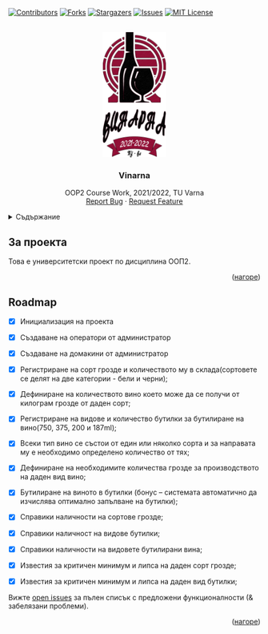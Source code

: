 <div id="top"></div>

[![Contributors][contributors-shield]][contributors-url]
[![Forks][forks-shield]][forks-url]
[![Stargazers][stars-shield]][stars-url]
[![Issues][issues-shield]][issues-url]
[![MIT License][license-shield]][license-url]

<!-- PROJECT LOGO -->
<br />
<div align="center">
  <a href="https://github.com/SimeonStoynev/vinarna">
    <img src="src/main/resources/bg/tu_varna/sit/vinarna/presentation/media/Logo.png" alt="Logo" height="250">
  </a>

<h3 align="center">Vinarna</h3>

  <p align="center">
    OOP2 Course Work, 2021/2022, TU Varna
    <br />
    <a href="https://github.com/SimeonStoynev/vinarna/issues">Report Bug</a>
    ·
    <a href="https://github.com/SimeonStoynev/vinarna/issues">Request Feature</a>
  </p>
</div>

<!-- TABLE OF CONTENTS -->
<details>
  <summary>Съдържание</summary>
  <ol>
    <li><a href="#за-проекта">За проекта</a></li>
    <li><a href="#roadmap">Roadmap</a></li>
  </ol>
</details>


## За проекта

Това е университетски проект по дисциплина ООП2.

<p align="right">(<a href="#top">нагоре</a>)</p>


## Roadmap
- [x] Инициализация на проекта
- [x] Създаване на оператори от администратор
- [x] Създаване на домакини от администратор
- [x] Регистриране на сорт грозде и количеството му в склада(сортовете се делят на две категории - бели и черни);
- [x] Дефиниране на количеството вино което може да се получи от килограм грозде от даден сорт;
- [x] Регистриране на видове и количество бутилки за бутилиране на вино(750, 375,  200 и 187ml);
- [x] Всеки тип вино се състои от един или няколко сорта и за направата му е необходимо определено количество от тях;
- [x] Дефиниране на необходимите количества грозде за производството на даден вид вино;
- [x] Бутилиране на виното в бутилки (бонус – системата автоматично да изчислява оптимално запълване на бутилки);
- [x] Справики наличности на сортове грозде;
- [x] Справики наличност на видове бутилки;
- [x] Справики наличности на видовете бутилирани вина;
- [x] Известия за критичен минимум и липса на даден сорт грозде;
- [x] Известия за критичен минимум и липса на даден вид бутилки;



Вижте [open issues](https://github.com/SimeonStoynev/vinarna/issues) за пълен списък с предложени функционалности (& забелязани проблеми).

<p align="right">(<a href="#top">нагоре</a>)</p>



[contributors-shield]: https://img.shields.io/github/contributors/SimeonStoynev/vinarna.svg?style=for-the-badge
[contributors-url]: https://github.com/SimeonStoynev/vinarna/graphs/contributors
[forks-shield]: https://img.shields.io/github/forks/SimeonStoynev/vinarna.svg?style=for-the-badge
[forks-url]: https://github.com/SimeonStoynev/vinarna/network/members
[stars-shield]: https://img.shields.io/github/stars/SimeonStoynev/vinarna.svg?style=for-the-badge
[stars-url]: https://github.com/SimeonStoynev/vinarna/stargazers
[issues-shield]: https://img.shields.io/github/issues/SimeonStoynev/vinarna.svg?style=for-the-badge
[issues-url]: https://github.com/SimeonStoynev/vinarna/issues
[license-shield]: https://img.shields.io/github/license/SimeonStoynev/vinarna.svg?style=for-the-badge
[license-url]: https://github.com/SimeonStoynev/vinarna/blob/master/LICENSE.txt